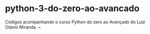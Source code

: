 # python-3-do-zero-ao-avancado 
Códigos acompanhando o curso Python do zero ao Avançado do Luiz Otávio Miranda. ~
